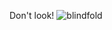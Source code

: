 Don't look!
![blindfold](https://github.com/user-attachments/assets/82d51aa7-0249-43b5-bc97-574f8957c345)
